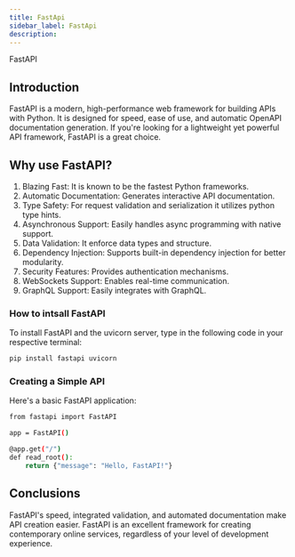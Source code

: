 ```yaml
---
title: FastApi
sidebar_label: FastApi
description: 
---
```

FastAPI

## Introduction
FastAPI is a modern, high-performance web framework for building APIs with Python. It is designed for speed, ease of use, and automatic OpenAPI documentation generation. If you're looking for a lightweight yet powerful API framework, FastAPI is a great choice.
## Why use FastAPI?
1. Blazing Fast: It is known to be the fastest Python frameworks.
2. Automatic Documentation: Generates interactive API documentation.
3. Type Safety: For request validation and serialization it utilizes python type hints.
4. Asynchronous Support: Easily handles async programming with native support.
5. Data Validation: It enforce data types and structure.
6. Dependency Injection: Supports built-in dependency injection for better modularity.
7. Security Features: Provides authentication mechanisms.
8. WebSockets Support: Enables real-time communication.
9. GraphQL Support: Easily integrates with GraphQL.

### How to intsall FastAPI
To install FastAPI and the uvicorn server, type in the following code in your respective terminal:
```bash
pip install fastapi uvicorn
```
### Creating a Simple API
Here's a basic FastAPI application:
```bash
from fastapi import FastAPI

app = FastAPI()

@app.get("/")
def read_root():
    return {"message": "Hello, FastAPI!"}
```

## Conclusions
FastAPI's speed, integrated validation, and automated documentation make API creation easier. FastAPI is an excellent framework for creating contemporary online services, regardless of your level of development experience.